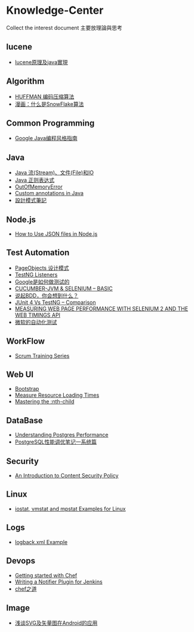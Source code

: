 # Knowledge-Center
Collect the interest document
主要放理論與思考

lucene
------
* [lucene原理及java實現](http://www.itread01.com/articles/1478470531.html)

Algorithm
---------
* [HUFFMAN 编码压缩算法](https://coolshell.cn/articles/7459.html)
* [漫画：什么是SnowFlake算法](https://blog.csdn.net/bjweimengshu/article/details/80162731)

Common Programming
------------------
* [Google Java编程风格指南](http://www.hawstein.com/posts/google-java-style.html)

Java
---------
* [Java 流(Stream)、文件(File)和IO](http://www.runoob.com/java/java-files-io.html)
* [Java 正则表达式](wiki.jikexueyuan.com/project/java/regular-expressions.html)
* [OutOfMemoryError](https://eyalsch.wordpress.com/2009/06/17/oome/)
* [Custom annotations in Java](https://softwarecave.org/2014/05/02/custom-annotations-in-java/)
* [設計模式筆記](https://rongli.gitbooks.io/design-pattern/content/index.html)

Node.js
--------
* [How to Use JSON files in Node.js](https://www.codementor.io/codementorteam/how-to-use-json-files-in-node-js-85hndqt32)

Test Automation
---------
* [PageObjects 设计模式](http://www.shenyanchao.cn/blog/2012/10/16/pageobjects-design-pattern/)
* [TestNG Listeners](http://toolsqa.com/selenium-webdriver/testng-listeners/)
* [Google是如何做测试的](http://blog.jobbole.com/15277/)
* [CUCUMBER-JVM & SELENIUM – BASIC](http://www.seleniumframework.com/cucumber-jvm-3/cucumber-jvm-and-selenium/)
* [说起BDD，你会想到什么？](http://insights.thoughtworkers.org/when-we-talk-about-bdd/)
* [JUnit 4 Vs TestNG – Comparison](http://www.mkyong.com/unittest/junit-4-vs-testng-comparison/)
* [MEASURING WEB PAGE PERFORMANCE WITH SELENIUM 2 AND THE WEB TIMINGS API](http://deanhume.com/home/blogpost/measuring-web-page-performance-with-selenium-2-and-the-web-timings-api/56)
* [微软的自动化测试](http://webcache.googleusercontent.com/search?q=cache:vWZQzh6FmQkJ:blog.sina.com.cn/s/blog_6c3748830101bnoq.html+&cd=5&hl=en&ct=clnk&gl=us)

WorkFlow
---------
* [Scrum Training Series](http://scrumtrainingseries.com/)

Web UI
---------
* [Bootstrap](https://getbootstrap.com/docs/3.3/getting-started/)
* [Measure Resource Loading Times](https://developers.google.com/web/tools/chrome-devtools/network-performance/resource-loading#resource-network-timing)
* [Mastering the :nth-child](http://nthmaster.com/)

DataBase
---------
* [Understanding Postgres Performance](http://www.craigkerstiens.com/2012/10/01/understanding-postgres-performance/)
* [PostgreSQL性能调优笔记一系统篇](https://blog.hackroad.com/operations-engineer/linux_server/13167.html)

Security
---------
* [An Introduction to Content Security Policy](https://www.html5rocks.com/en/tutorials/security/content-security-policy/)

Linux
---------
* [iostat, vmstat and mpstat Examples for Linux ](http://www.thegeekstuff.com/2011/07/iostat-vmstat-mpstat-examples/)

Logs
---------
* [logback.xml Example](http://www.mkyong.com/logging/logback-xml-example/)

Devops
---------
* [Getting started with Chef](http://gettingstartedwithchef.com/first-steps-with-chef.html)
* [Writing a Notifier Plugin for Jenkins](http://code.hootsuite.com/how-to-write-a-jenkins-plugin/)
* [chef之道](https://blackanger.gitbooks.io/tao-of-chef/chapter_1_chef/index.html)

Image
---------
* [浅谈SVG及矢量图在Android的应用](https://www.jianshu.com/p/977147b8f3eb)

